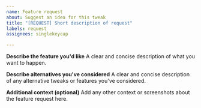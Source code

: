 ```yaml
---
name: Feature request
about: Suggest an idea for this tweak
title: "[REQUEST] Short description of request"
labels: request
assignees: singlekeycap

---
```


**Describe the feature you'd like**
A clear and concise description of what you want to happen.

**Describe alternatives you've considered**
A clear and concise description of any alternative tweaks or features you've considered.

**Additional context (optional)**
Add any other context or screenshots about the feature request here.
